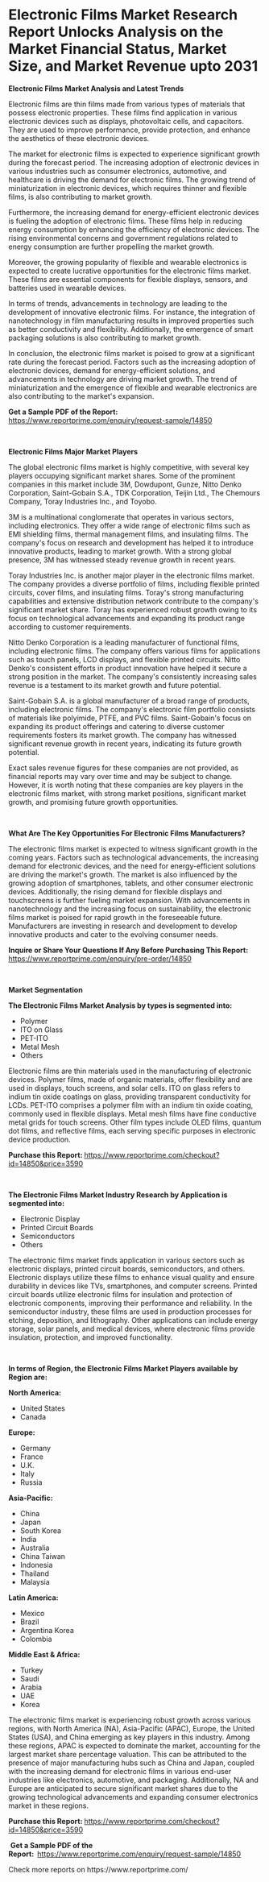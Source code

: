 <p><h1>Electronic Films Market Research Report Unlocks Analysis on the Market Financial Status, Market Size, and Market Revenue upto 2031</h1></p><p><strong>Electronic Films Market Analysis and Latest Trends</strong></p>
<p><p>Electronic films are thin films made from various types of materials that possess electronic properties. These films find application in various electronic devices such as displays, photovoltaic cells, and capacitors. They are used to improve performance, provide protection, and enhance the aesthetics of these electronic devices.</p><p>The market for electronic films is expected to experience significant growth during the forecast period. The increasing adoption of electronic devices in various industries such as consumer electronics, automotive, and healthcare is driving the demand for electronic films. The growing trend of miniaturization in electronic devices, which requires thinner and flexible films, is also contributing to market growth.</p><p>Furthermore, the increasing demand for energy-efficient electronic devices is fueling the adoption of electronic films. These films help in reducing energy consumption by enhancing the efficiency of electronic devices. The rising environmental concerns and government regulations related to energy consumption are further propelling the market growth.</p><p>Moreover, the growing popularity of flexible and wearable electronics is expected to create lucrative opportunities for the electronic films market. These films are essential components for flexible displays, sensors, and batteries used in wearable devices.</p><p>In terms of trends, advancements in technology are leading to the development of innovative electronic films. For instance, the integration of nanotechnology in film manufacturing results in improved properties such as better conductivity and flexibility. Additionally, the emergence of smart packaging solutions is also contributing to market growth.</p><p>In conclusion, the electronic films market is poised to grow at a significant rate during the forecast period. Factors such as the increasing adoption of electronic devices, demand for energy-efficient solutions, and advancements in technology are driving market growth. The trend of miniaturization and the emergence of flexible and wearable electronics are also contributing to the market's expansion.</p></p>
<p><strong>Get a Sample PDF of the Report:&nbsp;</strong> <a href="https://www.reportprime.com/enquiry/request-sample/14850">https://www.reportprime.com/enquiry/request-sample/14850</a></p>
<p>&nbsp;</p>
<p><strong>Electronic Films Major Market Players</strong></p>
<p><p>The global electronic films market is highly competitive, with several key players occupying significant market shares. Some of the prominent companies in this market include 3M, Dowdupont, Gunze, Nitto Denko Corporation, Saint-Gobain S.A., TDK Corporation, Teijin Ltd., The Chemours Company, Toray Industries Inc., and Toyobo.</p><p>3M is a multinational conglomerate that operates in various sectors, including electronics. They offer a wide range of electronic films such as EMI shielding films, thermal management films, and insulating films. The company's focus on research and development has helped it to introduce innovative products, leading to market growth. With a strong global presence, 3M has witnessed steady revenue growth in recent years.</p><p>Toray Industries Inc. is another major player in the electronic films market. The company provides a diverse portfolio of films, including flexible printed circuits, cover films, and insulating films. Toray's strong manufacturing capabilities and extensive distribution network contribute to the company's significant market share. Toray has experienced robust growth owing to its focus on technological advancements and expanding its product range according to customer requirements.</p><p>Nitto Denko Corporation is a leading manufacturer of functional films, including electronic films. The company offers various films for applications such as touch panels, LCD displays, and flexible printed circuits. Nitto Denko's consistent efforts in product innovation have helped it secure a strong position in the market. The company's consistently increasing sales revenue is a testament to its market growth and future potential.</p><p>Saint-Gobain S.A. is a global manufacturer of a broad range of products, including electronic films. The company's electronic film portfolio consists of materials like polyimide, PTFE, and PVC films. Saint-Gobain's focus on expanding its product offerings and catering to diverse customer requirements fosters its market growth. The company has witnessed significant revenue growth in recent years, indicating its future growth potential.</p><p>Exact sales revenue figures for these companies are not provided, as financial reports may vary over time and may be subject to change. However, it is worth noting that these companies are key players in the electronic films market, with strong market positions, significant market growth, and promising future growth opportunities.</p></p>
<p>&nbsp;</p>
<p><strong>What Are The Key Opportunities For Electronic Films Manufacturers?</strong></p>
<p><p>The electronic films market is expected to witness significant growth in the coming years. Factors such as technological advancements, the increasing demand for electronic devices, and the need for energy-efficient solutions are driving the market's growth. The market is also influenced by the growing adoption of smartphones, tablets, and other consumer electronic devices. Additionally, the rising demand for flexible displays and touchscreens is further fueling market expansion. With advancements in nanotechnology and the increasing focus on sustainability, the electronic films market is poised for rapid growth in the foreseeable future. Manufacturers are investing in research and development to develop innovative products and cater to the evolving consumer needs.</p></p>
<p><strong>Inquire or Share Your Questions If Any Before Purchasing This Report:</strong> <a href="https://www.reportprime.com/enquiry/pre-order/14850">https://www.reportprime.com/enquiry/pre-order/14850</a></p>
<p>&nbsp;</p>
<p><strong>Market Segmentation</strong></p>
<p><strong>The Electronic Films Market Analysis by types is segmented into:</strong></p>
<p><ul><li>Polymer</li><li>ITO on Glass</li><li>PET-ITO</li><li>Metal Mesh</li><li>Others</li></ul></p>
<p><p>Electronic films are thin materials used in the manufacturing of electronic devices. Polymer films, made of organic materials, offer flexibility and are used in displays, touch screens, and solar cells. ITO on glass refers to indium tin oxide coatings on glass, providing transparent conductivity for LCDs. PET-ITO comprises a polymer film with an indium tin oxide coating, commonly used in flexible displays. Metal mesh films have fine conductive metal grids for touch screens. Other film types include OLED films, quantum dot films, and reflective films, each serving specific purposes in electronic device production.</p></p>
<p><strong>Purchase this Report:&nbsp;</strong><a href="https://www.reportprime.com/checkout?id=14850&price=3590">https://www.reportprime.com/checkout?id=14850&price=3590</a></p>
<p>&nbsp;</p>
<p><strong>The Electronic Films Market Industry Research by Application is segmented into:</strong></p>
<p><ul><li>Electronic Display</li><li>Printed Circuit Boards</li><li>Semiconductors</li><li>Others</li></ul></p>
<p><p>The electronic films market finds application in various sectors such as electronic displays, printed circuit boards, semiconductors, and others. Electronic displays utilize these films to enhance visual quality and ensure durability in devices like TVs, smartphones, and computer screens. Printed circuit boards utilize electronic films for insulation and protection of electronic components, improving their performance and reliability. In the semiconductor industry, these films are used in production processes for etching, deposition, and lithography. Other applications can include energy storage, solar panels, and medical devices, where electronic films provide insulation, protection, and improved functionality.</p></p>
<p>&nbsp;</p>
<p><strong>In terms of Region, the Electronic Films Market Players available by Region are:</strong></p>
<p>
    <p> <strong> North America: </strong>
        <ul>
            <li>United States</li>
            <li>Canada</li>
        </ul>
        </p> 
    <p> <strong> Europe: </strong>
        <ul>
            <li>Germany</li>
            <li>France</li>
            <li>U.K.</li>
            <li>Italy</li>
            <li>Russia</li>
        </ul>
        </p> 
    <p> <strong> Asia-Pacific: </strong>
        <ul>
            <li>China</li>
            <li>Japan</li>
            <li>South Korea</li>
            <li>India</li>
            <li>Australia</li>
            <li>China Taiwan</li>
            <li>Indonesia</li>
            <li>Thailand</li>
            <li>Malaysia</li>
        </ul>
        </p> 
    <p> <strong> Latin America: </strong>
        <ul>
            <li>Mexico</li>
            <li>Brazil</li>
            <li>Argentina Korea</li>
            <li>Colombia</li>
        </ul>
        </p> 
    <p> <strong> Middle East & Africa: </strong>
        <ul>
            <li>Turkey</li>
            <li>Saudi</li>
            <li>Arabia</li>
            <li>UAE</li>
            <li>Korea</li>
        </ul>
    </p>
    </p>
<p><p>The electronic films market is experiencing robust growth across various regions, with North America (NA), Asia-Pacific (APAC), Europe, the United States (USA), and China emerging as key players in this industry. Among these regions, APAC is expected to dominate the market, accounting for the largest market share percentage valuation. This can be attributed to the presence of major manufacturing hubs such as China and Japan, coupled with the increasing demand for electronic films in various end-user industries like electronics, automotive, and packaging. Additionally, NA and Europe are anticipated to secure significant market shares due to the growing technological advancements and expanding consumer electronics market in these regions.</p></p>
<p><strong>Purchase this Report: </strong><a href="https://www.reportprime.com/checkout?id=14850&price=3590">https://www.reportprime.com/checkout?id=14850&price=3590</a></p>
<p>&nbsp;<strong>Get a Sample PDF of the Report:&nbsp;&nbsp;</strong><a href="https://www.reportprime.com/enquiry/request-sample/14850">https://www.reportprime.com/enquiry/request-sample/14850</a></p>
<p><strong></strong></p>
<p>Check more reports on https://www.reportprime.com/</p>